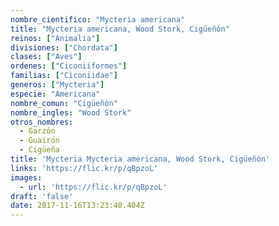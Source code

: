 ```yaml
---
nombre_cientifico: "Mycteria americana"
title: "Mycteria americana, Wood Stork, Cigüeñón"
reinos: ["Animalia"]
divisiones: ["Chordata"]
clases: ["Aves"]
ordenes: ["Ciconiiformes"]
familias: ["Ciconiidae"]
generos: ["Mycteria"]
especie: "Americana"
nombre_comun: "Cigüeñón"
nombre_ingles: "Wood Stork"
otros_nombres:
  - Garzón
  - Guairón
  - Cigüeña
title: 'Mycteria Mycteria americana, Wood Stork, Cigüeñón'
links: 'https://flic.kr/p/qBpzoL'
images:
  - url: 'https://flic.kr/p/qBpzoL'
draft: 'false'
date: 2017-11-16T13:23:40.404Z
---
```


